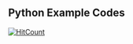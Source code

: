 ## Python Example Codes

[![HitCount](http://hits.dwyl.com/emrekndl/Python-Examples.svg)](http://hits.dwyl.com/emrekndl/Python-Examples)
